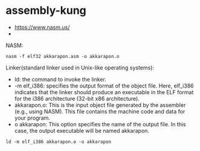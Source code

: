 # assembly-kung

- https://www.nasm.us/
- 
NASM:
```
nasm -f elf32 akkarapon.asm -o akkarapon.o
```

Linker(standard linker used in Unix-like operating systems):
- ld: the command to invoke the linker.
- -m elf_i386: specifies the output format of the object file. Here, elf_i386 indicates that the linker should produce an executable in the ELF format for the i386 architecture (32-bit x86 architecture).
- akkarapon.o: This is the input object file generated by the assembler (e.g., using NASM). This file contains the machine code and data for your program.
- o akkarapon: This option specifies the name of the output file. In this case, the output executable will be named akkarapon.
```
ld -m elf_i386 akkarapon.o -o akkarapon
```



